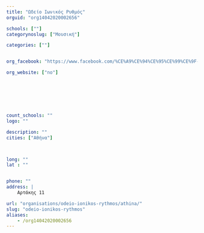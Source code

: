 ```yaml
---
title: "Ωδείο Ιωνικός Ρυθμός"
orguid: "org14042020002656"

schools: [""]
categorynoslug: ["Μουσική"]

categories: [""]


org_facebook: "https://www.facebook.com/%CE%A9%CE%94%CE%95%CE%99%CE%9F-%CE%99%CE%A9%CE%9D%CE%99%CE%9A%CE%9F%CE%A3-%CE%A1%CE%A5%CE%98%CE%9C%CE%9F%CE%A3-207048822667129/"

org_website: ["no"]







count_schools: ""
logo: ""

description: ""
cities: ["Αθήνα"]



long: ""
lat : ""


phone: ""
address: |
    Αρτάκης 11

url: "organisations/odeio-ionikos-rythmos/athina/"
slug: "odeio-ionikos-rythmos"
aliases:
    - /org14042020002656
---
```



